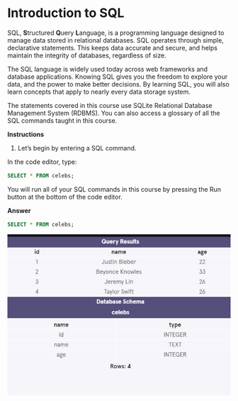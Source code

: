 # Introduction to SQL

SQL, **S**tructured **Q**uery **L**anguage, is a programming language designed to manage data stored in relational databases. SQL operates through simple, declarative statements. This keeps data accurate and secure, and helps maintain the integrity of databases, regardless of size.

The SQL language is widely used today across web frameworks and database applications. Knowing SQL gives you the freedom to explore your data, and the power to make better decisions. By learning SQL, you will also learn concepts that apply to nearly every data storage system.

The statements covered in this course use SQLite Relational Database Management System (RDBMS). You can also access a glossary of all the SQL commands taught in this course.

**Instructions**
1. Let’s begin by entering a SQL command.

In the code editor, type:
```sql
SELECT * FROM celebs;
```

You will run all of your SQL commands in this course by pressing the Run button at the bottom of the code editor.

**Answer**
```sql
SELECT * FROM celebs;
```

![p1](img/manipulation-p1.png)
